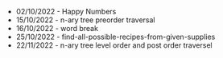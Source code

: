 - 02/10/2022 - Happy Numbers
- 15/10/2022 - n-ary tree preorder traversal
- 16/10/2022 - word break
- 25/10/2022 - find-all-possible-recipes-from-given-supplies
- 22/11/2022 - n-ary tree level order and post order traversel
  